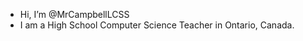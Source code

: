 - Hi, I’m @MrCampbellLCSS
- I am a High School Computer Science Teacher in Ontario, Canada.

<!---
MrCampbellLCSS/MrCampbellLCSS is a ✨ special ✨ repository because its `README.md` (this file) appears on your GitHub profile.
You can click the Preview link to take a look at your changes.
--->
